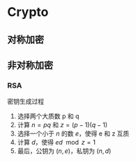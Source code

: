 # Crypto

## 对称加密

## 非对称加密

### RSA

密钥生成过程

1. 选择两个大质数 p 和 q
2. 计算 $n = pq$ 和 $z = (p - 1)(q - 1)$
3. 选择一个小于 $n$ 的数 $e$，使得 e 和 z 互质
4. 计算 $d$，使得 $ed \mod z = 1$
5. 最后，公钥为 $(n, e)$，私钥为 $(n, d)$
